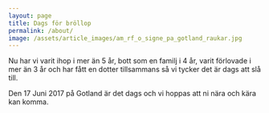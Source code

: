 ```yaml
---
layout: page
title: Dags för bröllop
permalink: /about/
image: /assets/article_images/am_rf_o_signe_pa_gotland_raukar.jpg
---
```

Nu har vi varit ihop i mer än 5 år, bott som en familj i 4 år, varit förlovade i mer än 3 år och har fått en dotter tillsammans så vi tycker det är dags att slå till.

Den 17 Juni 2017 på Gotland är det dags och vi hoppas att ni nära och kära kan komma.
